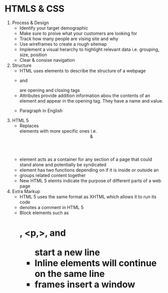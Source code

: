 # HTMLS & CSS
1. Process & Design
    - Identify your target demographic
    - Make sure to proive what your customers are looking for
    - Track how many people are vising site and why
    - Use wireframes to create a rough sitemap
    - Implement a visual herarchy to highlight relevant data i.e. grouping, size, position
    - Clear & consise navigation
2. Structure
    - HTML uses elements to describe the structure of a webpage
    - <p> and </p> are opening and closing tags
    - Attributes provide addition information abou the contents of an element and appear in the opening tag. They have a name and value.
    - <p lang="em-us">Paragraph in English</p>
3. HTML 5
    - Replaces <div> elements with more specific ones i.e. <header> & <footer>
    - <article> element acts as a container for any section of a page that could stand alone and potentially be syndicated
    - <aside> element has two functions depending on if it is inside or outside an <article>
    - <section> groups related content together
    - New HTML 5 elemts indicate the purpose of different parts of a web page 
4. Extra Markup
    - HTML 5 uses the same format as XHTML which allows it to run its code
    - <!-- --> denotes a comment in HTML 5
    - Block elements such as <h1>, <p,>, and <ul> start a new line
    - Inline elements will continue on the same line
    - frames insert a window 